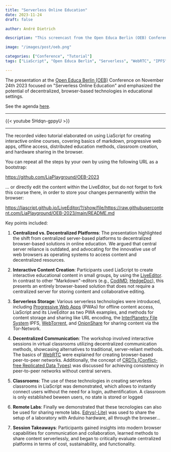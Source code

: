 ```yaml
---
title: "Serverless Online Education"
date: 2023-11-24
draft: false

author: André Dietrich

description: "This screencast from the Open Educa Berlin (OEB) Conference emphasized and demos the potential of decentralized, browser-based technologies in educational settings."

image: "/images/post/oeb.png"

categories: ["Conference", "Tutorial"]
tags: ["LiaScript", "Open Educa Berlin", "Serverless", "WebRTC", "IPFS", "WebTorrent", "OnionShare", "CRDTs"]

---
```


The presentation at the [Open Educa Berlin (OEB)](https://oeb.global/conference) Conference on November 24th 2023 focused on "Serverless Online Education" and emphasized the potential of decentralized, browser-based technologies in educational settings.

See the agenda [here](https://oeb.global/programme/agenda/oeb-23/sessions/39044).

---

{{< youtube 5Hdqn-gppyU >}}

---

The recorded video tutorial elaborated on using LiaScript for creating interactive online courses, covering basics of markdown, progressive web apps, offline access, distributed education methods, classroom creation, and hardware sharing in the browser.

You can repeat all the steps by your own by using the following URL as a bootstrap:

https://github.com/LiaPlayground/OEB-2023

... or directly edit the content within the LiveEditor, but do not forget to fork this course there, in order to store your changes permanently within the browser:

https://liascript.github.io/LiveEditor/?/show/file/https://raw.githubusercontent.com/LiaPlayground/OEB-2023/main/README.md

Key points included:

1. **Centralized vs. Decentralized Platforms**: The presentation highlighted the shift from centralized server-based platforms to decentralized browser-based solutions in online education. We argued that central server reliance is outdated, and advocating for the innovative use of web browsers as operating systems to access content and decentralized resources.

2. **Interactive Content Creation**: Participants used LiaScript to create interactive educational content in small groups, by using the [LiveEditor](https://liascript.github.io/LiveEditor). In contrast to other "Markdown"-editors (e.g., [CodiMD](https://github.com/hackmdio/codimd), [HedgeDoc](https://hedgedoc.org)), this presents an entirely browser-based solution that does not require a centralized server for storing content and collaborative editing.

3. **Serverless Storage**: Various serverless technologies were introduced, including [Progressive Web Apps](https://en.wikipedia.org/wiki/Progressive_web_app) (PWAs) for offline content access, LiaScript and its LiveEditor as two PWA examples, and methods for content storage and sharing like URL encoding, the [InterPlanetry File System](https://ipfs.tech) IPFS, [WebTorrent](https://webtorrent.io), and [OnionShare](https://onionshare.org) for sharing content via the Tor-Network.

4. **Decentralized Communication**: The workshop involved interactive sessions in virtual classrooms utilizing decentralized communication methods, showcasing alternatives to traditional, server-reliant methods. The basics of [WebRTC](https://en.wikipedia.org/wiki/WebRTC) were explained for creating browser-based peer-to-peer networks. Additionally, the concept of [CRDTs (Conflict-free Replicated Data Types)](https://en.wikipedia.org/wiki/Conflict-free_replicated_data_type) was discussed for achieving consistency in peer-to-peer networks without central servers.

5. **Classrooms**: The use of these technologies in creating serverless classrooms in LiaScript was demonstrated, which allows to instantly connect users without the need for a login, authentification. A classroom is only established beween users, no state is stored or logged

6. **Remote Labs**: Finally we demonstrated that these tecnologies can also be used for sharing remote labs. [Edrys(-Lite)](https://github.com/Cross-Lab-Project/edrys-Lite/) was used to share the setup of a laboratory with Arduino hardware, all through the browser...

7. **Session Takeaways**: Participants gained insights into modern browser capabilities for communication and collaboration, learned methods to share content serverlessly, and began to critically evaluate centralized platforms in terms of cost, sustainability, and functionality.

